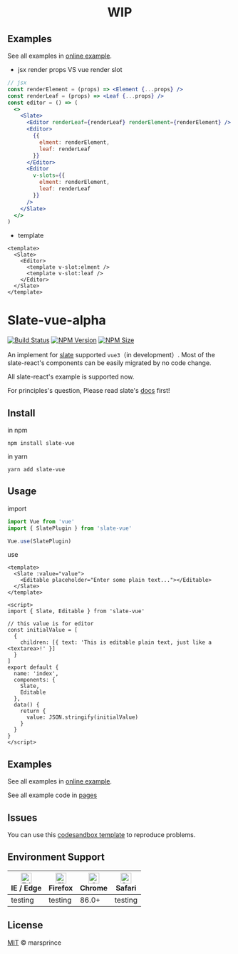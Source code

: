 <h1 align="center">WIP</h1>

## Examples

See all examples in [online example](https://shiyiya.github.io/slate-vue-alpha/).

- jsx render props VS vue render slot

```jsx
// jsx
const renderElement = (props) => <Element {...props} />
const renderLeaf = (props) => <Leaf {...props} />
const editor = () => (
  <>
    <Slate>
      <Editor renderLeaf={renderLeaf} renderElement={renderElement} />
      <Editor>
        {{
          elment: renderElement,
          leaf: renderLeaf
        }}
      </Editor>
      <Editor
        v-slots={{
          elment: renderElement,
          leaf: renderLeaf
        }}
      />
    </Slate>
  </>
)
```

- template

```vue
<template>
  <Slate>
    <Editor>
      <template v-slot:elment />
      <template v-slot:leaf />
    </Editor>
  </Slate>
</template>
```

# Slate-vue-alpha

[![Build Status](https://img.shields.io/github/workflow/status/marsprince/slate-vue/Test)](https://github.com/marsprince/slate-vue/actions?query=workflow%3ATest)
[![NPM Version](https://img.shields.io/npm/v/slate-vue?color=brightgreen)](https://www.npmjs.com/package/slate-vue)
[![NPM Size](https://img.shields.io/badge/gzip-36kb-brightgreen)](https://unpkg.com/slate-vue/dist/index.es.js)

An implement for [slate](https://github.com/ianstormtaylor/slate) supported `vue3`（in development）. Most of the
slate-react's components can be easily migrated by no code change.

All slate-react's example is supported now.

For principles's question, Please read slate's [docs](https://docs.slatejs.org/) first!

## Install

in npm

```shell
npm install slate-vue
```

in yarn

```shell
yarn add slate-vue
```

## Usage

import

```javascript
import Vue from 'vue'
import { SlatePlugin } from 'slate-vue'

Vue.use(SlatePlugin)
```

use

```vue
<template>
  <Slate :value="value">
    <Editable placeholder="Enter some plain text..."></Editable>
  </Slate>
</template>

<script>
import { Slate, Editable } from 'slate-vue'

// this value is for editor
const initialValue = [
  {
    children: [{ text: 'This is editable plain text, just like a <textarea>!' }]
  }
]
export default {
  name: 'index',
  components: {
    Slate,
    Editable
  },
  data() {
    return {
      value: JSON.stringify(initialValue)
    }
  }
}
</script>
```

## Examples

See all examples in [online example](https://marsprince.github.io/slate-vue).

See all example code in [pages](https://github.com/marsprince/slate-vue/tree/master/site/pages)

## Issues

You can use this [codesandbox template](https://codesandbox.io/s/2984l) to reproduce problems.

## Environment Support

| [<img src="https://raw.githubusercontent.com/alrra/browser-logos/master/src/edge/edge_48x48.png" alt="Edge" width="24px" height="24px" />](http://godban.github.io/browsers-support-badges/)<br>IE / Edge | [<img src="https://raw.githubusercontent.com/alrra/browser-logos/master/src/firefox/firefox_48x48.png" alt="Firefox" width="24px" height="24px" />](http://godban.github.io/browsers-support-badges/)<br>Firefox | [<img src="https://raw.githubusercontent.com/alrra/browser-logos/master/src/chrome/chrome_48x48.png" alt="Chrome" width="24px" height="24px" />](http://godban.github.io/browsers-support-badges/)<br>Chrome | [<img src="https://raw.githubusercontent.com/alrra/browser-logos/master/src/safari/safari_48x48.png" alt="Safari" width="24px" height="24px" />](http://godban.github.io/browsers-support-badges/)<br>Safari |
| --------------------------------------------------------------------------------------------------------------------------------------------------------------------------------------------------------- | ---------------------------------------------------------------------------------------------------------------------------------------------------------------------------------------------------------------- | ------------------------------------------------------------------------------------------------------------------------------------------------------------------------------------------------------------ | ------------------------------------------------------------------------------------------------------------------------------------------------------------------------------------------------------------ |
| testing                                                                                                                                                                                                   | testing                                                                                                                                                                                                          | 86.0+                                                                                                                                                                                                        | testing                                                                                                                                                                                                      |

## License

[MIT](LICENSE) © marsprince
